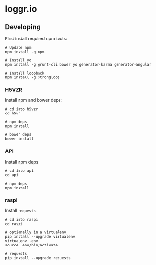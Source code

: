 # loggr.io

## Developing

First install required npm tools:

```
# Update npm
npm install -g npm

# Install yo
npm install -g grunt-cli bower yo generator-karma generator-angular

# Install loopback
npm install -g strongloop
```

### H5VZR

Install npm and bower deps:

```
# cd into h5vzr
cd h5vr

# npm deps
npm install

# bower deps
bower install

```

### API

Install npm deps:

```
# cd into api
cd api

# npm deps
npm install
```

### raspi

Install `requests`

```
# cd into raspi
cd raspi

# optionally in a virtualenv
pip install --upgrade virtualenv
virtualenv .env
source .env/bin/activate

# requests
pip install --upgrade requests
```
